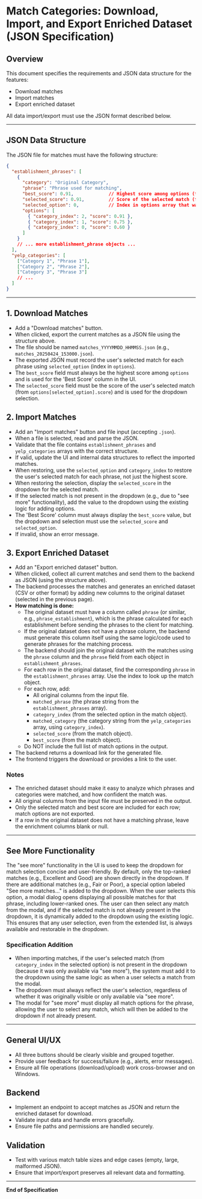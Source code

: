 # Match Categories: Download, Import, and Export Enriched Dataset (JSON Specification)

## Overview
This document specifies the requirements and JSON data structure for the features:
- Download matches
- Import matches
- Export enriched dataset

All data import/export must use the JSON format described below.

---

## JSON Data Structure

The JSON file for matches must have the following structure:

```json
{
  "establishment_phrases": [
    {
      "category": "Original Category",
      "phrase": "Phrase used for matching",
      "best_score": 0.91,             // Highest score among options (for display in the 'Best Score' column)
      "selected_score": 0.91,         // Score of the selected match (from options[selected_option].score)
      "selected_option": 0,           // Index in options array that was selected by the user
      "options": [
        { "category_index": 2, "score": 0.91 },
        { "category_index": 1, "score": 0.75 },
        { "category_index": 0, "score": 0.60 }
      ]
    }
    // ... more establishment_phrase objects ...
  ],
  "yelp_categories": [
    ["Category 1", "Phrase 1"],
    ["Category 2", "Phrase 2"],
    ["Category 3", "Phrase 3"]
    // ...
  ]
}
```

---

## 1. Download Matches
- Add a "Download matches" button.
- When clicked, export the current matches as a JSON file using the structure above.
- The file should be named `matches_YYYYMMDD_HHMMSS.json` (e.g., `matches_20250424_153000.json`).
- The exported JSON must record the user's selected match for each phrase using `selected_option` (index in `options`).
- The `best_score` field must always be the highest score among `options` and is used for the 'Best Score' column in the UI.
- The `selected_score` field must be the score of the user's selected match (from `options[selected_option].score`) and is used for the dropdown selection.

## 2. Import Matches
- Add an "Import matches" button and file input (accepting `.json`).
- When a file is selected, read and parse the JSON.
- Validate that the file contains `establishment_phrases` and `yelp_categories` arrays with the correct structure.
- If valid, update the UI and internal data structures to reflect the imported matches.
- When restoring, use the `selected_option` and `category_index` to restore the user's selected match for each phrase, not just the highest score.
- When restoring the selection, display the `selected_score` in the dropdown for the selected match.
- If the selected match is not present in the dropdown (e.g., due to "see more" functionality), add the value to the dropdown using the existing logic for adding options.
- The 'Best Score' column must always display the `best_score` value, but the dropdown and selection must use the `selected_score` and `selected_option`.
- If invalid, show an error message.

## 3. Export Enriched Dataset
- Add an "Export enriched dataset" button.
- When clicked, collect all current matches and send them to the backend as JSON (using the structure above).
- The backend processes the matches and generates an enriched dataset (CSV or other format) by adding new columns to the original dataset (selected in the previous page).
- **How matching is done:**
    - The original dataset must have a column called `phrase` (or similar, e.g., `phrase_establishment`), which is the phrase calculated for each establishment before sending the phrases to the client for matching.
    - If the original dataset does not have a phrase column, the backend must generate this column itself using the same logic/code used to generate phrases for the matching process.
    - The backend should join the original dataset with the matches using the `phrase` column and the `phrase` field from each object in `establishment_phrases`.
    - For each row in the original dataset, find the corresponding `phrase` in the `establishment_phrases` array. Use the index to look up the match object.
    - For each row, add:
        - All original columns from the input file.
        - `matched_phrase` (the phrase string from the `establishment_phrases` array).
        - `category_index` (from the selected option in the match object).
        - `matched_category` (the category string from the `yelp_categories` array, using `category_index`).
        - `selected_score` (from the match object).
        - `best_score` (from the match object).
    - Do NOT include the full list of match options in the output.
- The backend returns a download link for the generated file.
- The frontend triggers the download or provides a link to the user.

### Notes
- The enriched dataset should make it easy to analyze which phrases and categories were matched, and how confident the match was.
- All original columns from the input file must be preserved in the output.
- Only the selected match and best score are included for each row; match options are not exported.
- If a row in the original dataset does not have a matching phrase, leave the enrichment columns blank or null.

---

## See More Functionality

The "see more" functionality in the UI is used to keep the dropdown for match selection concise and user-friendly. By default, only the top-ranked matches (e.g., Excellent and Good) are shown directly in the dropdown. If there are additional matches (e.g., Fair or Poor), a special option labeled "See more matches..." is added to the dropdown. When the user selects this option, a modal dialog opens displaying all possible matches for that phrase, including lower-ranked ones. The user can then select any match from the modal, and if the selected match is not already present in the dropdown, it is dynamically added to the dropdown using the existing logic. This ensures that any user selection, even from the extended list, is always available and restorable in the dropdown.

### Specification Addition
- When importing matches, if the user's selected match (from `category_index` in the selected option) is not present in the dropdown (because it was only available via "see more"), the system must add it to the dropdown using the same logic as when a user selects a match from the modal.
- The dropdown must always reflect the user's selection, regardless of whether it was originally visible or only available via "see more".
- The modal for "see more" must display all match options for the phrase, allowing the user to select any match, which will then be added to the dropdown if not already present.

---

## General UI/UX
- All three buttons should be clearly visible and grouped together.
- Provide user feedback for success/failure (e.g., alerts, error messages).
- Ensure all file operations (download/upload) work cross-browser and on Windows.

## Backend
- Implement an endpoint to accept matches as JSON and return the enriched dataset for download.
- Validate input data and handle errors gracefully.
- Ensure file paths and permissions are handled securely.

## Validation
- Test with various match table sizes and edge cases (empty, large, malformed JSON).
- Ensure that import/export preserves all relevant data and formatting.

---

**End of Specification**

